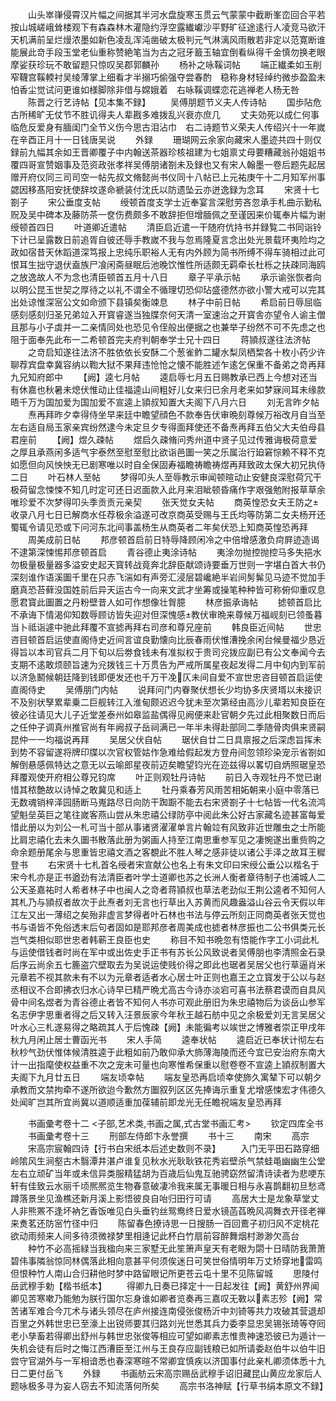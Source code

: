 <!-- { "loadSidebar": true } -->
　　山头崒嵂侵霄汉片幅之间据其半河水盘旋寒玉贯云气蒙蒙中截断峯峦回合平若按山城嵯峨耸楼观下有森森林木灌隐约浮空露纎巘沙平野旷征途逺行人凌竞马欲汗天机满前呈烂熳浓墨如新色凌乱浑沌凿破太极判元气淋漓风雨散若非定以范寛断谁能展此竒手段玉堂老仙重称赞絶笔当为古之冠牙籖玉轴宜倒看纵得千金慎勿换老眼摩娑获珍玩不敢留题只惊叹吴郡郭麟孙
　　杨补之咏鞵词帖
　　端正纎柔如玉削窄韈宫鞵輭衬吴绫薄掌上细看才半搦巧偷强夺尝春酌　稳称身材轻绰约微歩盈盈未怕香尘觉试问更谁如様脚除非借与嫦娥着　右咏鞵调蝶恋花逃禅老人杨无咎
　　陈晋之行艺诗帖【见本集不録】
　　吴傅朋题节义夫人传诗帖
　　国歩阽危古所稀旷无仗节不胜讥得夫人辈戡多难拨乱兴衰亦庶几
　　丈夫効死以成仁何事临危反爱身有腼闺门全节义伤今思古泪沾巾　右二诗题节义荣夫人传绍兴十一年嵗在辛酉正月十一日钱唐吴说
　　外録
　　珊瑚网云余家向藏宋人墨迹共四十则仅録前九幅其余如王晋卿覆子中内翰送茶器珍核祖建为七姐禀丈母要糟藏翁孙姐姐书覆四哥宣赞姻事及范资政张孝祥吴傅朋诸劄未及録也又有宋人翰墨一卷后题先起居赠开府仪同三司司空一帖先叔文脩懿尚书仪同十八帖已上元祐庚午十二月知军州事勰因移髙阳安抚使辞坟遂命褫装付沈氏以防遗坠云亦迸逸録为念耳
　　宋贤十七劄子
　　宋公垂度支帖
　　绶顿首度支学士近奉宴言深慰劳吝忽承手札曲示勤私贶及吴中碑本及藤防茶一奁伤费颇多不敢辞拒但增腼佩之至谨因来价辄奉片幅为谢绶顿首四日
　　叶道卿近遣帖
　　清臣启近遣一干随府伉持书并録覧二书同诣铃下计已呈露数日前追胥自彼还辱手教嵗不我与忽焉隆夏言念出处光景载环夷险均之政如宿昔天休蹈道深笃报上忠纯乐职裕人无有内外顾为简书所缚不得车骑相过此可恨耳生拙守退伏盍族尸飡闲斋昼眠后池晚饮惟性所适颇无羁牵长杜栎之扶疎同海鸥之放逸故人不为念也清臣顿首五月十八日
　　章子平承示帖
　　承示谕张恢者向以明公昆玉世契之厚待之以礼不谓全不循理切恐仰玷盛德然亦欲小警大戒可以完其出处谅惟深宻公文如命颁下县镇矣衡竦息
　　林子中前日帖
　　希启前日辱屈临感刻感刻归圣兄弟竝入开寳睿遂当独牒奈何天清一室速治之开寳舎亦望令人谕主僧且那与小子虡并一二亲情同处也恐见令侄般出便据之也兼举子纷然不可不先虑之也阻于面奉先此布一二希顿首完夫府判朝奉学士兄十四日
　　蒋頴叔遂往法济帖
　　之竒启知遂往法济不胜依依长安酥二个葱雀鲊二罐水梨凤栖棃各十枚小药少许聊荐宾盘幸冀容纳以鞫大狱不果拜违怆怆之懐不能胜述乍逺乞保重不备弟之竒再拜九兄知府郎中
　　【阙】逵七月帖
　　逵启辱七月五日赐教承已西上今想对还当有休嘉也秋暑未熄伏惟动止佳福逵山间粗好儿女来归已余月老来如梦寐间耳未缘款晤千万为国加爱为国加爱不宣逵上頴叔知置大夫阁下八月六日
　　刘无言昨夕帖
　　焘再拜昨夕幸得侍坐早来廷中瞻望顔色不款奉告伏审晩刻尊候万裕改月自当至左右适自局玉家亲宾纷然逮今未定旦夕专得面拜使还不备焘再拜五伯父大夫伯母县君座前
　　【阙】煜久疎帖
　　煜启久疎脩问秀州道中贤子见过传雅诲极荷意爱之厚且承燕闲多适气宇泰然至慰至慰比欲诣邑圗一笑之乐属治行廹窘悰赖不释不克如愿但向风怏怏无已剧寒唯以时自全保固寿福瞻祷瞻祷煜再拜致政太保大初兄执侍二日
　　叶石林人至帖
　　梦得叩头人至辱教示审闻顿暄动止安健良深慰荷冗干极荷留念悚悚不知几时定可还日迟面款入此月来泪眦顿昏痛作字艰强勉附报草草余唯珍爱不次梦得叩头季贡贡元亲契
　　张天觉女夫帖
　　商英惶恐女夫王防之收录八月七日已解商水任荐极余溢遂可改京商英受赐与王氏均等防第二女夫杨开还蜀辄令请见恐或下问河东北间事盖杨生从商英者二年矣伏恐上知商英惶恐再拜
　　周美成前日帖
　　邦彦顿首启前日特辱降顾闲冷之中倍增感激负疴屛迹造谒不逮第深悚惕邦彦顿首启
　　青谷德止夷涂诗帖
　　夷涂勿抛控抛控马多失挹水勿极量极量器多溢安史起天寳转战竟奔北辞臣献颂诗要垂万世则一字堪白首大书仍深刻谁作语溪圗千里在只赤飞湍如有声旁汇浸层碧巉絶半岩间髣髴见马迹不觉加手磨真恐苔藓没国姓前后异天运古今一向来文武才坐筹或操笔种种皆可称俯仰重叹息愿君寳此圗置之丹粉壁昔人如可作想像壮胷臆
　　林彦振承诲帖
　　摅顿首启比不承诲下情渴仰知数辱顾访皆失迎对但深愧感教伏审晩来尊候万福岘刻已领蚤暮当卜祗诣遽中驰此拜覆不宣摅再拜右司彦和尊兄座前
　　韩良臣近间帖
　　世忠咨目顿首启运使直阁侍史近间言谊良勤懐向比辰春雨伏惟漕挽余闲台候曼福少恳近得旨以本司官兵二月下旬以后劵食钱未有准拟权于贵司兊拨应副已有公文奉闻今去支期不逺敢烦颐旨速为兊拨钱三十万贯告为严戒所属星夜起发得二月中旬内到军前以济急鬭候朝廷降到钱即便发还也千万干凂仄未间自爱不宣世忠咨目顿首启运使直阁侍史
　　吴傅朋门内帖
　　说拜问门内眷聚伏想长少均协多庆贤壻以未接识不及别状孥累辈乗二巨舰转江入淮甸颇迟迟今犹未至次第经由高沙儿辈若知良臣在彼必往请见大儿子近堂差泰州如皋监盐偶得见阙便来赴官朝夕先过此相聚数日而后之任仲子调真州推官尚有年阙叔子岳祠满已一年半未得赴部同二季随骨肉俱来贤嗣昆仲一一均福说再拜
　　吴居父伏自帖
　　琚伏自廿二日具禀报之后深虑旨挥未到势不容留遂将牌印牒以次官权管姑作急难给假起发方登舟间忽领珍染宠示省劄如解倒悬感佩特达之意无以云喻郎星夜前迈矣瞻望钧光在迩兹得以畧切自炳照琚皇恐拜覆观使开府相公尊兄钧席
　　叶正则观牡丹诗帖
　　前日入寺观牡丹不觉已谢惜其秾艶故以诗悼之敢冀见和适上
　　牡丹乘春芳风雨苦相妬朝来小庭中零落已无数魂销梓泽园肠断马嵬路尽日向防干踟蹰不能去右宋贤劄子十七帖皆一代名流鸿望魁垒英巨之笔往嵗客燕山尝从朱忠禧公绿防亭中阅此朱公好古家藏名迹甚富每爱惜此册以为刘公一札可当十部从事诸贤濯濯单言片翰竝有风致非近世雕虫之士所能比肩忠禧化去未久圗书散落此册为粥画人持至江南思重参军见之凄惋遂出重赀购之命余题册尾余与思重皆忠禧文酒之客覩此不胜人琴之感非徒以诸公手泽之故耳王穉登书
　　右宋贤十七札首名绶者宋宣献公也名上有朱文印曰宋绶公垂公以楷名于宋今札亦是正书遒劲有法清臣者叶学士道卿也苏之长洲人衡者章待制子也浦城人二公天圣嘉祐时人希者林子中也闽人之竒者蒋頴叔也草法老劲似王荆公逵者不知何人其札乃与頴叔者故次于此焘者刘无言也行草出入苏黄而风趣盎溢山谷云令天假以年江左又出一薄绍之矣殆非虚言梦得者叶石林也书法与停云所刻正同商英者张天觉也书与语皆不免俗透末后句者固如是耶邦彦者周美成也摅者林彦振也二公书俱类元长岂气类相似耶世忠者韩蕲王良臣也史
　　称目不知书晩忽有悟能作字工小词此札与运使借钱者时尚在军中或出佐史手正书有苏长公风致说者吴傅朋也李清照金石录后序云尚余五七簏盗穴壁取去为吴说运使贱价得之即此也琚者吴居父也行草逼肖米元章若不视其款未有不以为元章者适者水心居士叶正则也嘉王之立寳发于公以与赵丞相议不合即拂衣归水心诗早已精严晩尤高古今诗亦淡宕可喜书法蔡君谟而自具风骨中间名煜者为青谷德止者皆不知何人书亦可观此册旧为朱忠禧物后为谈岳山参军名志伊字思重者得之后又转入汪景辰家今年秋王越石舫中见之余极爱刘无言吴居父叶水心三札遂易得之略疏其人于后愧疎【阙】未能徧考以竢世之博雅者崇正甲戌年秋九月闲止居士曹函光书
　　宋人手简
　　逵奉状帖
　　逵启近已奉状计彻左右秋杪气劲伏惟体候清胜逵于此粗如前乃敢仰承大斾薄海陵而还今宜已安治府东南大计一出指麾使权益重不次之宠未可量也向寒惟希保重以慰卷卷不宣逵上頴叔制置大夫阁下九月廿五日
　　端友顷幸帖
　　端友皇恐再启顷幸使斾久寓辇下可以朝夕承教而文禁拘牵不遂所欲迨今歉然方圗叙列区区先捧诲示重复尤增感悚宏才伟德久处闻旷岂其所宜尚冀以道顺适重加葆辅前即龙光无任瞻祝端友皇恐再拜

　　书画彚考卷十二
<子部,艺术类,书画之属,式古堂书画汇考>
　　钦定四库全书
　　书画彚考卷十三
　　刑部左侍郎卞永誉撰
　　书十三
　　南宋
　　高宗
　　宋高宗宸翰四诗【行书白宋纸本后述史数则不录】
　　入门无平田石路穿细岭隂风生涧壑古木翳潭井湛卢谁复见秋水光耿耿铁花秀岩壁杀气禁蛙黾幽幽生公堂左右立顽矿当年或未信异类服精猛胡为百歳后仙鬼互驰骋窈然留清诗读者为悲哽东轩有佳致云水丽千顷熈熈览生物春意破凄冷我来属无事暖日相与永喜鹊翻初旦愁鸢蹲落景坐见渔樵还新月溪上影悟彼良自咍归田行可请
　　高居大士是龙象草堂丈人非熊罴不逢坏衲乞香饭唯见白头垂钓丝鸳鸯终日爱水镜菡萏晩风凋舞衣开径老禅来煑茗还防宻竹径中归
　　陈留春色撩诗思一日搜肠一百回鷰子初归风不定桃花欲动雨频来人间多待须微禄梦里相逄记此杯白竹扇前容醉舞烟村渺渺欠高台
　　种竹不必高摇緑当我楹向来三家墅无此笙箫声皇天有老眼为閟十日晴防我萧萧碧伟事隣翁惊同林偶落此相向意甚平何须俟迷日可笑世俗情明年万丈矫穿地雷鸣但恨种竹人南山合归耕他时梦中路留眼记所更苍云屯十里不见陈留城
　　思陵付岳武穆手勅【楷书纸本】
　　得卿九日奏已择定十一日起发往【阙】黄舒州界闻卿见苦寒嗽乃能勉为朕行国尔忘身谁如卿者览奏再三嘉叹无斁以素志殄【阙】常苦诸军难合今兀术与诸头领尽在庐州接连南侵张俊杨沂中刘锜等共力攻破其营退却百里之外韩世忠已至濠上出锐师要其归路刘光世悉其兵力委李显忠吴锡张琦等夺囘老小孳畜若得卿出舒州与韩世忠张俊等相应可望如卿素志惟贵神速恐彼已为遁计一失机会徒有后时之悔江西漕臣至江州与王良存应副钱粮已如所请委赵伯牛以伯牛旧尝守官湖外与一军相谙悉也春深寒暄不常卿宜慎疾以济国事付此亲札卿须体悉十九日二更付岳飞
　　外録
　　书画舫云宋高宗赐岳武穆手诏旧藏昆山黄应龙家后人题咏极多寻为妄人窃去不知流落何所矣
　　高宗书洛神赋【行草书绢本原文不録】
